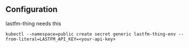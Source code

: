 ## Configuration

lastfm-thing needs this

```
kubectl --namespace=public create secret generic lastfm-thing-env --from-literal=LASTFM_API_KEY=<your-api-key>
```
